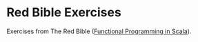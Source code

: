 # Red Bible Exercises
Exercises from The Red Bible ([Functional Programming in Scala](http://manning.com/bjarnason/)).